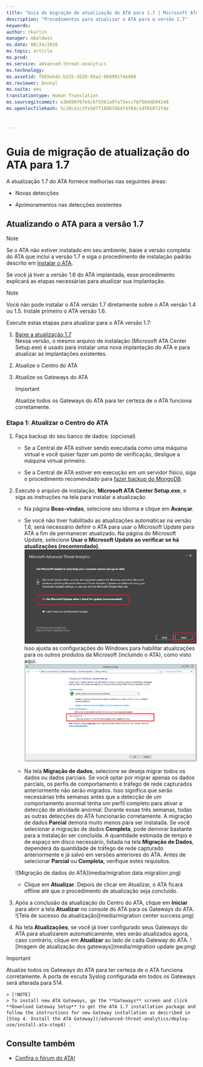 ```yaml
---
title: "Guia de migração de atualização do ATA para 1.7 | Microsoft ATA"
description: "Procedimentos para atualizar o ATA para a versão 1.7"
keywords: 
author: rkarlin
manager: mbaldwin
ms.date: 08/24/2016
ms.topic: article
ms.prod: 
ms.service: advanced-threat-analytics
ms.technology: 
ms.assetid: fb65eb41-b215-4530-93a2-0b8991f4e980
ms.reviewer: bennyl
ms.suite: ems
translationtype: Human Translation
ms.sourcegitcommit: e3b690767e5c6f5561a97a73eccfbf50ddb04148
ms.openlocfilehash: 5c20c41c3fe587f18087d64f4f84c1df65072fde


---
```


# Guia de migração de atualização do ATA para 1.7
A atualização 1.7 do ATA fornece melhorias nas seguintes áreas:

-   Novas detecções

-   Aprimoramentos nas detecções existentes
  

## Atualizando o ATA para a versão 1.7
> [!NOTE] 
> Se o ATA não estiver instalado em seu ambiente, baixe a versão completa do ATA que inclui a versão 1.7 e siga o procedimento de instalação padrão descrito em [Instalar o ATA](/advanced-threat-analytics/deploy-use/install-ata).

Se você já tiver a versão 1.6 do ATA implantada, esse procedimento explicará as etapas necessárias para atualizar sua implantação.

> [!NOTE] 
> Você não pode instalar o ATA versão 1.7 diretamente sobre o ATA versão 1.4 ou 1.5. Instale primeiro o ATA versão 1.6. 

Execute estas etapas para atualizar para o ATA versão 1.7:

1.  [Baixe a atualização 1.7](http://www.microsoft.com/evalcenter/evaluate-microsoft-advanced-threat-analytics)<br>
Nessa versão, o mesmo arquivo de instalação (Microsoft ATA Center Setup.exe) é usado para instalar uma nova implantação do ATA e para atualizar as implantações existentes.

2.  Atualize o Centro do ATA

4.  Atualize os Gateways do ATA

    > [!IMPORTANT]
    > Atualize todos os Gateways do ATA para ter certeza de o ATA funciona corretamente.

### Etapa 1: Atualizar o Centro do ATA

1.  Faça backup do seu banco de dados: (opcional)

    -   Se a Central de ATA estiver sendo executada como uma máquina virtual e você quiser fazer um ponto de verificação, desligue a máquina virtual primeiro.

    -   Se a Central de ATA estiver em execução em um servidor físico, siga o procedimento recomendado para [fazer backup do MongoDB](https://docs.mongodb.org/manual/core/backups/).

2.  Execute o arquivo de instalação, **Microsoft ATA Center Setup.exe**, e siga as instruções na tela para instalar a atualização.

    -  Na página **Boas-vindas**, selecione seu idioma e clique em **Avançar**.

    -  Se você não tiver habilitado as atualizações automáticas na versão 1.6, será necessário definir o ATA para usar o Microsoft Update para ATA a fim de permanecer atualizado.  Na página do Microsoft Update, selecione **Usar o Microsoft Update ao verificar se há atualizações (recomendado)**.
    ![Imagem Manter o ATA atualizado](media/ata_ms_update.png) Isso ajusta as configurações do Windows para habilitar atualizações para os outros produtos da Microsoft (incluindo o ATA), como visto aqui. 
     ![Imagem de atualização automática do Windows](media/ata_installupdatesautomatically.png)

    -  Na tela **Migração de dados**, selecione se deseja migrar todos os dados ou dados parciais. Se você optar por migrar apenas os dados parciais, os perfis de comportamento e tráfego de rede capturados anteriormente não serão migrados. Isso significa que serão necessárias três semanas antes que a detecção de um comportamento anormal tenha um perfil completo para ativar a detecção de atividade anormal. Durante essas três semanas, todas as outras detecções do ATA funcionarão corretamente. A migração de dados **Parcial** demora muito menos para ser instalada. Se você selecionar a migração de dados **Completa**, pode demorar bastante para a instalação ser concluída. A quantidade estimada de tempo e de espaço em disco necessário, listada na tela **Migração de Dados**, dependerá da quantidade de tráfego de rede capturado anteriormente e já salvo em versões anteriores do ATA. Antes de selecionar **Parcial** ou **Completa**, verifique estes requisitos.  
    
    ![Migração de dados do ATA](media/migration data migration.png)

    -  Clique em **Atualizar**. Depois de clicar em Atualizar, o ATA ficará offline até que o procedimento de atualização seja concluído.

4.  Após a conclusão da atualização do Centro do ATA, clique em **Iniciar** para abrir a tela **Atualizar** no console do ATA para os Gateways do ATA.
    ![Tela de sucesso da atualização](media/migration center success.png)

5.  Na tela **Atualizações**, se você já tiver configurado seus Gateways do ATA para atualizarem automaticamente, eles serão atualizados agora, caso contrário, clique em **Atualizar** ao lado de cada Gateway do ATA.
  ![Imagem de atualização dos gateways](media/migration update gw.png)

  
> [!IMPORTANT] 
> Atualize todos os Gateways do ATA para ter certeza de o ATA funciona corretamente.
> A porta de escuta Syslog configurada em todos os Gateways será alterada para 514.
 
    > [!NOTE] 
    > To install new ATA Gateways, go the **Gateways** screen and click **Download Gateway Setup** to get the ATA 1.7 installation package and follow the instructions for new Gateway installation as described in [Step 4. Install the ATA Gateway](/advanced-threat-analytics/deploy-use/install-ata-step4) .



## Consulte também

- [Confira o fórum do ATA!](https://social.technet.microsoft.com/Forums/security/home?forum=mata)



<!--HONumber=Oct16_HO1-->



